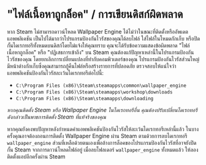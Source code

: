 # "ไฟล์เนื้อหาถูกล็อค" / การเขียนดิสก์ผิดพลาด

หาก Steam ไม่สามารถดาวน์โหลด Wallpaper Engine ได้ไม่ว่าในขณะที่ติดตั้งหรืออัพเดตแอพพลิเคชัน เป็นไปได้มากว่าโปรแกรมป้องกันไวรัสของคุณได้ลบไฟล์ ใส่ไฟล์ในโหมดกักเก็บ หรือปิดกั้นไดเรกทอรีทั้งหมดบนดิสก์โดยไม่แจ้งให้คุณทราบ คุณจะได้รับข้อความแสดงข้อผิดพลาด "ไฟล์เนื้อหาถูกล็อค" หรือ "ปฏิเสธการเข้าถึง" บน Steam คุณต้องแก้ปัญหาเหล่านี้ในโปรแกรมป้องกันไวรัสของคุณ โดยยกเลิกการเปลี่ยนแปลงที่ทำกับคอมพิวเตอร์ของคุณ โปรแกรมป้องกันไวรัสส่วนใหญ่มีหน้าต่างกักเก็บซึ่งคุณสามารถกู้คืนไฟล์หรือสร้างรายการที่ปลอดภัย ตรวจสอบให้แน่ใจว่าแอพพลิเคชันป้องกันไวรัสละเว้นไดเรกทอรีต่อไปนี้:

* `C:\Program Files (x86)\Steam\steamapps\common\wallpaper_engine`
* `C:\Program Files (x86)\Steam\steamapps\workshop\downloads`
* `C:\Program Files (x86)\Steam\steamapps\downloading`

*หากคุณติดตั้ง Steam หรือ Wallpaper Engine ในไดเรกทอรีอื่น คุณต้องปรับเปลี่ยนไดเรกทอรีดังกล่าวเป็นพาธการติดตั้ง Steam ที่แท้จริงของคุณ*

หากคุณยังคงพบปัญหาหลังกำหนดค่าแอพพลิเคชันป้องกันไวรัสให้ละเว้นไดเรกทอรีเหล่านี้แล้ว ในบางครั้งคุณอาจต้องถอนการติดตั้ง Wallpaper Engine ผ่าน Steam ตามด้วยการลบไดเรกทอรี `wallpaper_engine` ส่วนที่เหลือด้วยตนเองเพื่อล้างการล็อคของโปรแกรมป้องกันไวรัสที่อาจยังปิดกั้น Steam จากการดาวน์โหลดไฟล์อยู่ เมื่อลบโฟลเดอร์ `wallpaper_engine` ทั้งหมดแล้ว ให้ลองติดตั้งแอปอีกครั้งผ่าน Steam